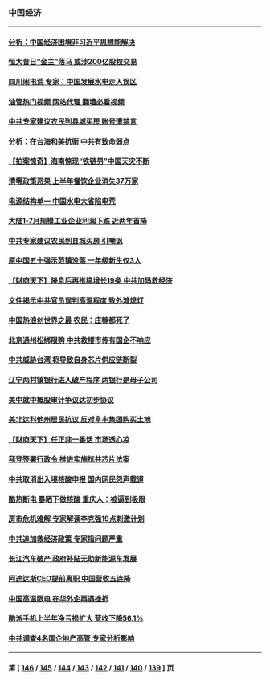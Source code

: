 ### 中国经济
---
#### [分析：中国经济困境非习近平思想能解决](../../pages/ncid283/n13809357.md?08290845) 
#### [恒大昔日“金主”落马 或涉200亿股权交易](../../pages/ncid283/n13812044.md?08290845) 
#### [四川闹电荒 专家：中国发展水电走入误区](../../pages/ncid283/n13810968.md?08290845) 
#### [油管热门视频 网站代理 翻墙必看视频](http://209.222.30.114:81/youtube.html?08290845)
#### [中共专家建议农民到县城买房 账号遭禁言](../../pages/ncid283/n13811665.md?08290845) 
#### [分析：在台海和美抗衡 中共有致命弱点](../../pages/ncid283/n13807798.md?08290845) 
#### [【拍案惊奇】海南惊现“铁链男”中国天灾不断](../../pages/ncid283/n13810847.md?08290845) 
#### [清零政策恶果 上半年餐饮企业消失37万家](../../pages/ncid283/n13811634.md?08290845) 
#### [电源结构单一 中国水电大省陷电荒](../../pages/ncid283/n13811628.md?08290845) 
#### [大陆1-7月规模工业企业利润下跌 近两年首降](../../pages/ncid283/n13810736.md?08290845) 
#### [中共专家建议农民到县城买房 引嘲讽](../../pages/ncid283/n13811424.md?08290845) 
#### [原中国五十强示范镇没落 一年级新生仅3人](../../pages/ncid283/n13811331.md?08290845) 
#### [【财商天下】降息后再推稳增长19条 中共加码救经济](../../pages/ncid283/n13810937.md?08290845) 
#### [文件揭示中共官员误判高温程度 致外滩熄灯](../../pages/ncid283/n13810978.md?08290845) 
#### [中国热浪创世界之最 农民：庄稼都死了](../../pages/ncid283/n13810967.md?08290845) 
#### [北京通州松绑限购 中共救楼市传有国企不响应](../../pages/ncid283/n13810637.md?08290845) 
#### [中共威胁台湾 将导致自身芯片供应链断裂](../../pages/ncid283/n13810928.md?08290845) 
#### [辽宁两村镇银行进入破产程序 两银行是母子公司](../../pages/ncid283/n13810761.md?08290845) 
#### [美中就中概股审计争议达初步协议](../../pages/ncid283/n13810874.md?08290845) 
#### [美北达科他州居民抗议 反对阜丰集团购买土地](../../pages/ncid283/n13810771.md?08290845) 
#### [【财商天下】任正非一番话 市场透心凉](../../pages/ncid283/n13810102.md?08290845) 
#### [拜登签署行政令 推进实施抗共芯片法案](../../pages/ncid283/n13810148.md?08290845) 
#### [中共取消出入境核酸申报 国内网民怨声载道](../../pages/ncid283/n13810120.md?08290845) 
#### [酷热断电 暴晒下做核酸 重庆人：被逼到极限](../../pages/ncid283/n13810046.md?08290845) 
#### [房市危机难解 专家解读李克强19点刺激计划](../../pages/ncid283/n13809893.md?08290845) 
#### [中共追加救经济政策 专家指问题严重](../../pages/ncid283/n13809833.md?08290845) 
#### [长江汽车破产 政府补贴无助新能源车发展](../../pages/ncid283/n13809649.md?08290845) 
#### [阿迪达斯CEO提前离职 中国营收五连降](../../pages/ncid283/n13809498.md?08290845) 
#### [中国高温限电 在华外企再遇挫折](../../pages/ncid283/n13809436.md?08290845) 
#### [酷派手机上半年净亏损扩大 营收下降56.1%](../../pages/ncid283/n13809363.md?08290845) 
#### [中共调查4名国企地产高管 专家分析影响](../../pages/ncid283/n13809372.md?08290845) 

---
#### 第 [ [146](./146.md?08290845) / [145](./145.md?08290845) / [144](./144.md?08290845) / [143](./143.md?08290845) / [142](./142.md?08290845) / [141](./141.md?08290845) / [140](./140.md?08290845) / [139](./139.md?08290845) ] 页
